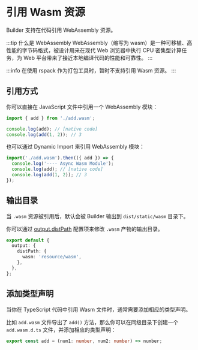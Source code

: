 # 引用 Wasm 资源

Builder 支持在代码引用 WebAssembly 资源。

:::tip 什么是 WebAssembly
WebAssembly（缩写为 wasm）是一种可移植、高性能的字节码格式，被设计用来在现代 Web 浏览器中执行 CPU 密集型计算任务，为 Web 平台带来了接近本地编译代码的性能和可靠性。
:::

:::info
在使用 rspack 作为打包工具时，暂时不支持引用 Wasm 资源。
:::

## 引用方式

你可以直接在 JavaScript 文件中引用一个 WebAssembly 模块：

```js title="index.js"
import { add } from './add.wasm';

console.log(add); // [native code]
console.log(add(1, 2)); // 3
```

也可以通过 Dynamic Import 来引用 WebAssembly 模块：

```js title="index.js"
import('./add.wasm').then(({ add }) => {
  console.log('---- Async Wasm Module');
  console.log(add); // [native code]
  console.log(add(1, 2)); // 3
});
```

## 输出目录

当 `.wasm` 资源被引用后，默认会被 Builder 输出到 `dist/static/wasm` 目录下。

你可以通过 [output.distPath](/api/config-output.html#outputdistpath) 配置项来修改 `.wasm` 产物的输出目录。

```ts
export default {
  output: {
    distPath: {
      wasm: 'resource/wasm',
    },
  },
};
```

## 添加类型声明

当你在 TypeScript 代码中引用 Wasm 文件时，通常需要添加相应的类型声明。

比如 `add.wasm` 文件导出了 `add()` 方法，那么你可以在同级目录下创建一个 `add.wasm.d.ts` 文件，并添加相应的类型声明：

```ts title="add.wasm.d.ts"
export const add = (num1: number, num2: number) => number;
```
